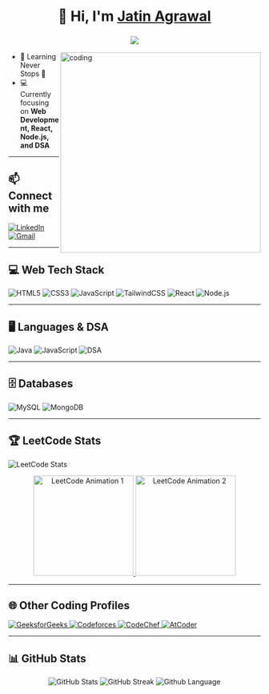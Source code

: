 <!-- Header & Animated Intro -->
<h1 align="center">👋 Hi, I'm <a href="https://www.linkedin.com/in/jatin-agrawal-engg/" target="_blank">Jatin Agrawal</a></h1>
<h3 align="center">
  <img src="https://readme-typing-svg.herokuapp.com?font=Fira+Code&pause=1000&color=38F7A2&width=435&lines=An+Aspiring+Software+Engineer;Building+Web+Apps+%26+Learning+DSA" />
</h3>
<img align="right" alt="coding" width="400" src="https://c.tenor.com/7uQKf4f89QwAAAAC/coding.gif" />

- 🌱 Learning Never Stops 🚀
- 💻 Currently focusing on **Web Development, React, Node.js, and DSA**  

---

## 📫 Connect with me
<div align="left">
  <a href="https://www.linkedin.com/in/jatin-agrawal-engg/">
    <img alt="LinkedIn" src="https://img.shields.io/badge/LinkedIn-%230077B5.svg?style=for-the-badge&logo=linkedin&logoColor=white"/>
  </a>
  <a href="mailto:jatinagrawal768@gmail.com">
    <img alt="Gmail" src="https://img.shields.io/badge/Gmail-D14836?style=for-the-badge&logo=gmail&logoColor=white"/>
  </a>
</div>

---

## 💻 Web Tech Stack
<div align="left">
  <img alt="HTML5" src="https://img.shields.io/badge/html5-%23E34F26.svg?style=for-the-badge&logo=html5&logoColor=white"/>
  <img alt="CSS3" src="https://img.shields.io/badge/css3-%231572B6.svg?style=for-the-badge&logo=css3&logoColor=white"/>
  <img alt="JavaScript" src="https://img.shields.io/badge/javascript-%23323330.svg?style=for-the-badge&logo=javascript&logoColor=%23F7DF1E"/>
  <img alt="TailwindCSS" src="https://img.shields.io/badge/Tailwind_CSS-38B2AC?style=for-the-badge&logo=tailwind-css&logoColor=white"/>
  <img alt="React" src="https://img.shields.io/badge/react-%2320232a.svg?style=for-the-badge&logo=react&logoColor=%2361DAFB"/>
  <img alt="Node.js" src="https://img.shields.io/badge/node.js-%2343853D.svg?style=for-the-badge&logo=node-dot-js&logoColor=white"/>
</div>

---

## 🖥️ Languages & DSA
<div align="left">
  <img alt="Java" src="https://img.shields.io/badge/java-%23ED8B00.svg?style=for-the-badge&logo=java&logoColor=white"/>
  <img alt="JavaScript" src="https://img.shields.io/badge/javascript-%23323330.svg?style=for-the-badge&logo=javascript&logoColor=%23F7DF1E"/>
  <img alt="DSA" src="https://img.shields.io/badge/DSA-Algorithms-blue"/>
</div>

---

## 🗄️ Databases
<div align="left">
  <img alt="MySQL" src="https://img.shields.io/badge/mysql-%2300f.svg?style=for-the-badge&logo=mysql&logoColor=white"/>
  <img alt="MongoDB" src="https://img.shields.io/badge/MongoDB-4EA94B?style=for-the-badge&logo=mongodb&logoColor=white"/>
</div>

---


## 🏆 LeetCode Stats

![LeetCode Stats](https://leetcard.jacoblin.cool/jatinagrawal0917?theme=dark&font=Karma&ext=all)

<p align="center">
  <a href="https://leetcode.com/jatinagrawal0917/" target="_blank">
    <img src="https://assets.leetcode.com/static_assets/others/2550.gif" alt="LeetCode Animation 1" height="200" width="200" />
  </a>
  <a href="https://leetcode.com/jatinagrawal0917/" target="_blank">
    <img src="https://assets.leetcode.com/static_assets/others/25100.gif" alt="LeetCode Animation 2" height="200" width="200" />
  </a>
</p>


---
## 🌐 Other Coding Profiles
<div align="left">
  <!-- GeeksforGeeks -->
  <a href="https://www.geeksforgeeks.org/user/jatinagraij2p/" target="_blank">
    <img alt="GeeksforGeeks" src="https://img.shields.io/badge/GeeksforGeeks-0F9D58?style=for-the-badge&logo=geeksforgeeks&logoColor=white"/>
  </a>

  <!-- Codeforces -->
  <a href="https://codeforces.com/profile/jatinagrawal1704" target="_blank">
    <img alt="Codeforces" src="https://img.shields.io/badge/Codeforces-1F8ACB?style=for-the-badge&logo=codeforces&logoColor=white"/>
  </a>

  <!-- CodeChef -->
  <a href="https://www.codechef.com/users/jatin_1704" target="_blank">
    <img alt="CodeChef" src="https://img.shields.io/badge/CodeChef-5B4638?style=for-the-badge&logo=codechef&logoColor=white"/>
  </a>

  <!-- AtCoder -->
  <a href="https://atcoder.jp/users/Jatin_Agrawal" target="_blank">
    <img alt="AtCoder" src="https://img.shields.io/badge/AtCoder-1A1A1A?style=for-the-badge&logo=atcoder&logoColor=white"/>
  </a>
</div>

---

## 📊 GitHub Stats
<div align="center">
  <img alt="GitHub Stats" src="https://github-readme-stats.vercel.app/api?username=jatin6396&show_icons=true&theme=dark"/>
  <img alt="GitHub Streak" src="https://github-readme-streak-stats.herokuapp.com/?user=jatin6396&theme=dark"/>
  <img alt="Github Language" src="https://github-readme-stats.vercel.app/api/top-langs?username=Jatin6396&show_icons=true&locale=en&layout=compact&theme=dark"/>
</div>
